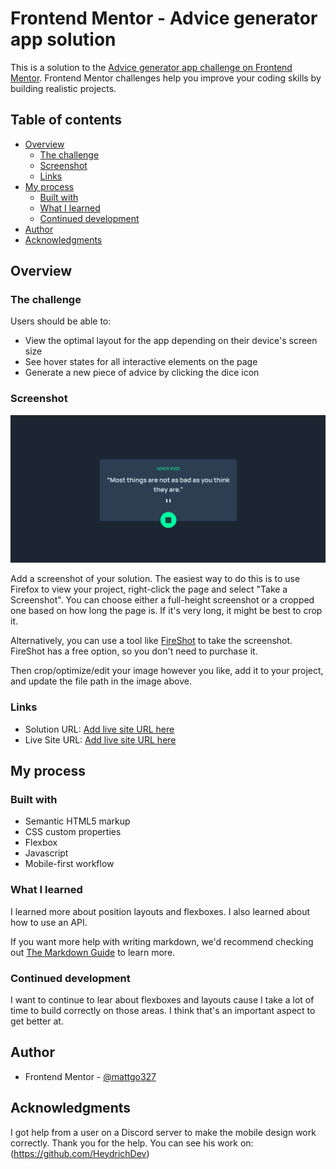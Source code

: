 # Frontend Mentor - Advice generator app solution

This is a solution to the [Advice generator app challenge on Frontend Mentor](https://www.frontendmentor.io/challenges/advice-generator-app-QdUG-13db). Frontend Mentor challenges help you improve your coding skills by building realistic projects.

## Table of contents

- [Overview](#overview)
  - [The challenge](#the-challenge)
  - [Screenshot](#screenshot)
  - [Links](#links)
- [My process](#my-process)
  - [Built with](#built-with)
  - [What I learned](#what-i-learned)
  - [Continued development](#continued-development)
- [Author](#author)
- [Acknowledgments](#acknowledgments)

## Overview

### The challenge

Users should be able to:

- View the optimal layout for the app depending on their device's screen size
- See hover states for all interactive elements on the page
- Generate a new piece of advice by clicking the dice icon

### Screenshot

![](./images/screenshot.png)

Add a screenshot of your solution. The easiest way to do this is to use Firefox to view your project, right-click the page and select "Take a Screenshot". You can choose either a full-height screenshot or a cropped one based on how long the page is. If it's very long, it might be best to crop it.

Alternatively, you can use a tool like [FireShot](https://getfireshot.com/) to take the screenshot. FireShot has a free option, so you don't need to purchase it.

Then crop/optimize/edit your image however you like, add it to your project, and update the file path in the image above.

### Links

- Solution URL: [Add live site URL here](https://github.com/mattgo327/advice-generator)
- Live Site URL: [Add live site URL here](https://yourquotesgenerator327.netlify.app/)

## My process

### Built with

- Semantic HTML5 markup
- CSS custom properties
- Flexbox
- Javascript
- Mobile-first workflow

### What I learned

I learned more about position layouts and flexboxes. I also learned about how to use an API.

If you want more help with writing markdown, we'd recommend checking out [The Markdown Guide](https://www.markdownguide.org/) to learn more.

### Continued development

I want to continue to lear about flexboxes and layouts cause I take a lot of time to build correctly on those areas. I think that's an important aspect to get better at.

## Author

- Frontend Mentor - [@mattgo327](https://www.frontendmentor.io/profile/mattgo327)

## Acknowledgments

I got help from a user on a Discord server to make the mobile design work correctly. Thank you for the help. You can see his work on: (https://github.com/HeydrichDev)
